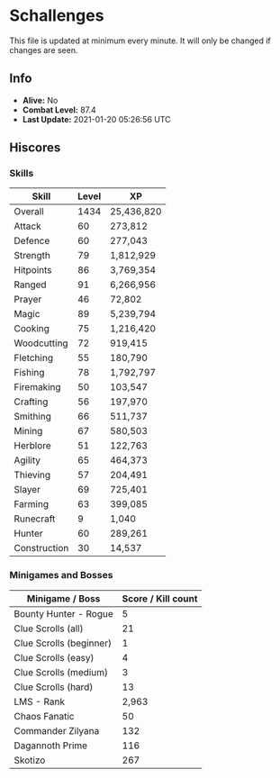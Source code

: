 # Schallenges

This file is updated at minimum every minute. It will only be changed if changes are seen.

## Info

 - **Alive:** No
 - **Combat Level:** 87.4
 - **Last Update:** 2021-01-20 05:26:56 UTC

## Hiscores

### Skills

| Skill | Level | XP |
|--|--|--|
| Overall | 1434 | 25,436,820 |
| Attack | 60 | 273,812 |
| Defence | 60 | 277,043 |
| Strength | 79 | 1,812,929 |
| Hitpoints | 86 | 3,769,354 |
| Ranged | 91 | 6,266,956 |
| Prayer | 46 | 72,802 |
| Magic | 89 | 5,239,794 |
| Cooking | 75 | 1,216,420 |
| Woodcutting | 72 | 919,415 |
| Fletching | 55 | 180,790 |
| Fishing | 78 | 1,792,797 |
| Firemaking | 50 | 103,547 |
| Crafting | 56 | 197,970 |
| Smithing | 66 | 511,737 |
| Mining | 67 | 580,503 |
| Herblore | 51 | 122,763 |
| Agility | 65 | 464,373 |
| Thieving | 57 | 204,491 |
| Slayer | 69 | 725,401 |
| Farming | 63 | 399,085 |
| Runecraft | 9 | 1,040 |
| Hunter | 60 | 289,261 |
| Construction | 30 | 14,537 |

### Minigames and Bosses

| Minigame / Boss | Score / Kill count |
|--|--|
| Bounty Hunter - Rogue | 5 |
| Clue Scrolls (all) | 21 |
| Clue Scrolls (beginner) | 1 |
| Clue Scrolls (easy) | 4 |
| Clue Scrolls (medium) | 3 |
| Clue Scrolls (hard) | 13 |
| LMS - Rank | 2,963 |
| Chaos Fanatic | 50 |
| Commander Zilyana | 132 |
| Dagannoth Prime | 116 |
| Skotizo | 267 |
